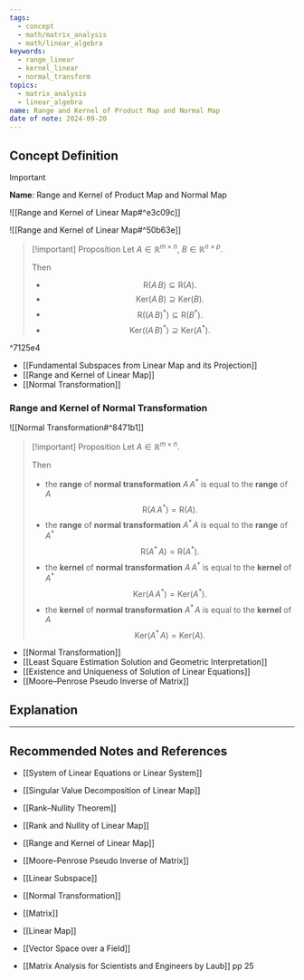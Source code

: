```yaml
---
tags:
  - concept
  - math/matrix_analysis
  - math/linear_algebra
keywords:
  - range_linear
  - kernel_linear
  - normal_transform
topics:
  - matrix_analysis
  - linear_algebra
name: Range and Kernel of Product Map and Normal Map
date of note: 2024-09-20
---
```


## Concept Definition

>[!important]
>**Name**: Range and Kernel of Product Map and Normal Map

![[Range and Kernel of Linear Map#^e3c09c]]

 ![[Range and Kernel of Linear Map#^50b63e]]

>[!important] Proposition
>Let $A\in \mathbb{R}^{m\times n}$, $B\in \mathbb{R}^{n\times p}$.
>
>Then
>- $$\text{R}(A\,B) \subseteq \text{R}(A).$$
>- $$\text{Ker}(A\,B) \supseteq \text{Ker}(B).$$
>- $$\text{R}((A\,B)^{*}) \subseteq \text{R}(B^{*}).$$
>- $$\text{Ker}((A\,B)^{*}) \supseteq \text{Ker}(A^{*}).$$

^7125e4

- [[Fundamental Subspaces from Linear Map and its Projection]]
- [[Range and Kernel of Linear Map]]
- [[Normal Transformation]]

### Range and Kernel of Normal Transformation 

![[Normal Transformation#^8471b1]]

>[!important] Proposition
>Let $A\in \mathbb{R}^{m\times n}$.
>
>Then 
>-  the **range** of **normal transformation** $A\,A^{*}$ is equal to the **range** of $A$ $$\text{R}(A\,A^{*}) = \text{R}(A).$$
>- the **range** of **normal transformation**  $A^{*}\,A$ is equal to the **range** of $A^{*}$ $$\text{R}(A^{*}\,A) = \text{R}(A^{*}).$$
>- the **kernel** of **normal transformation**  $A\,A^{*}$ is equal to the **kernel** of $A^{*}$ $$\text{Ker}(A\,A^{*}) = \text{Ker}(A^{*}).$$
>- the **kernel** of **normal transformation** $A^{*}\,A$ is equal to the **kernel** of $A$$$\text{Ker}(A^{*}\,A) = \text{Ker}(A).$$

- [[Normal Transformation]]
- [[Least Square Estimation Solution and Geometric Interpretation]]
- [[Existence and Uniqueness of Solution of Linear Equations]]
- [[Moore–Penrose Pseudo Inverse of Matrix]]


## Explanation




-----------
##  Recommended Notes and References



- [[System of Linear Equations or Linear System]]
- [[Singular Value Decomposition of Linear Map]]

- [[Rank–Nullity Theorem]]
- [[Rank and Nullity of Linear Map]]
- [[Range and Kernel of Linear Map]]
- [[Moore–Penrose Pseudo Inverse of Matrix]]

- [[Linear Subspace]]
- [[Normal Transformation]]
- [[Matrix]]
- [[Linear Map]]
- [[Vector Space over a Field]]



- [[Matrix Analysis for Scientists and Engineers by Laub]] pp 25